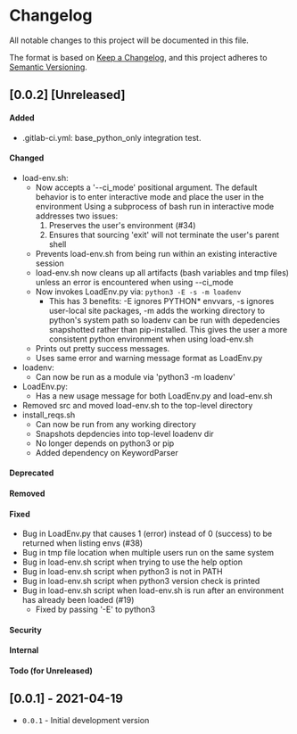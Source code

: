 Changelog
=========
All notable changes to this project will be documented in this file.

The format is based on [Keep a Changelog](https://keepachangelog.com/en/1.0.0/),
and this project adheres to [Semantic Versioning](https://semver.org/spec/v2.0.0.html).

<!--
## [X.Y.Z] - YYYY-MM-DD or [Unreleased]
#### Added
#### Changed
#### Deprecated
#### Removed
#### Fixed
#### Security
#### Internal
#### Todo (for Unreleased)
-->

## [0.0.2] [Unreleased]
#### Added
- .gitlab-ci.yml: base_python_only integration test.
#### Changed
- load-env.sh:
  - Now accepts a '--ci_mode' positional argument. The default behavior
    is to enter interactive mode and place the user in the environment
    Using a subprocess of bash run in interactive mode addresses two issues:
      1. Preserves the user's environment (#34)
      2. Ensures that sourcing 'exit' will not terminate the user's parent
	 shell
  - Prevents load-env.sh from being run within an existing interactive session
  - load-env.sh now cleans up all artifacts (bash variables and tmp files)
    unless an error is encountered when using --ci_mode
  - Now invokes LoadEnv.py via: `python3 -E -s -m loadenv`
    - This has 3 benefits: -E ignores PYTHON* envvars, -s ignores user-local site packages, -m adds
      the working directory to python's system path so loadenv can be run with depedencies snapshotted
      rather than pip-installed. This gives the user a more consistent python environment when using
      load-env.sh
  - Prints out pretty success messages.
  - Uses same error and warning message format as LoadEnv.py
- loadenv:
  - Can now be run as a module via 'python3 -m loadenv'
- LoadEnv.py:
  - Has a new usage message for both LoadEnv.py and load-env.sh
- Removed src and moved load-env.sh to the top-level directory
- install_reqs.sh
  - Can now be run from any working directory
  - Snapshots depdencies into top-level loadenv dir
  - No longer depends on python3 or pip
  - Added dependency on KeywordParser
#### Deprecated
#### Removed
#### Fixed
- Bug in LoadEnv.py that causes 1 (error) instead of 0 (success) to be returned when listing envs (#38)
- Bug in tmp file location when multiple users run on the same system
- Bug in load-env.sh script when trying to use the help option
- Bug in load-env.sh script when python3 is not in PATH
- Bug in load-env.sh script when python3 version check is printed
- Bug in load-env.sh script when load-env.sh is run after an environment has already been loaded (#19)
   - Fixed by passing '-E' to python3
#### Security
#### Internal
#### Todo (for Unreleased)

## [0.0.1] - 2021-04-19
- `0.0.1` - Initial development version
